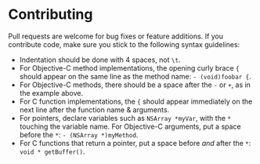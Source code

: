 
# Contributing

Pull requests are welcome for bug fixes or feature additions. If you contribute code, make sure you stick to the following syntax guidelines:

- Indentation should be done with 4 spaces, not `\t`.
- For Objective-C method implementations, the opening curly brace `{` should appear on the same line as the method name: `- (void)foobar {`.
- For Objective-C methods, there should be a space after the `-` or `+`, as in the example above.
- For C function implementations, the `{` should appear immediately on the next line after the function name & arguments.
- For pointers, declare variables such as `NSArray *myVar`, with the `*` touching the variable name. For Objective-C arguments, put a space before the `*`: `- (NSArray *)myMethod`.
- For C functions that return a pointer, put a space before *and* after the `*`: `void * getBuffer()`.
